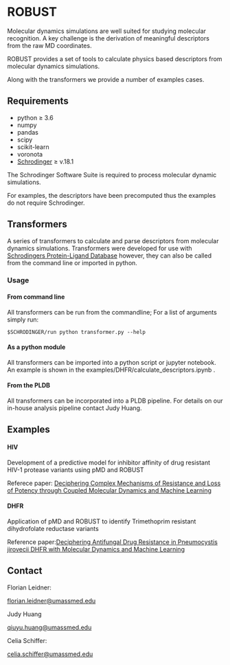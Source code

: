 # ROBUST

Molecular dynamics simulations are well suited for studying molecular recognition. A key challenge is the derivation of meaningful descriptors from the raw MD coordinates.
   
ROBUST provides a set of tools to calculate physics based descriptors from molecular dynamics simulations.

Along with the transformers we provide a number of examples cases.




## Requirements

* python &ge; 3.6
* numpy
* pandas
* scipy
* scikit-learn
* voronota
* [Schrodinger](https://www.schrodinger.com) &ge; v.18.1 

The Schrodinger Software Suite is required to process molecular dynamic simulations.

For examples, the descriptors have been precomputed thus the examples do not require Schrodinger.

## Transformers

A series of transformers to calculate and parse descriptors from molecular dynamics simulations.
Transformers were developed for use with [Schrodingers Protein-Ligand Database](https://www.schrodinger.com/pldb) however, they can also be called from the command line or imported in python.


### Usage

#### From command line

All transformers can be run from the commandline; For a list of arguments simply run:

```
$SCHRODINGER/run python transformer.py --help
```

#### As a python module

All transformers can be imported into a python script or jupyter notebook. An example is shown in the examples/DHFR/calculate_descriptors.ipynb .


#### From the PLDB

All transformers  can be incorporated into a PLDB pipeline. For details on our in-house analysis pipeline contact Judy Huang.


## Examples

#### HIV

Development of a predictive model for inhibitor affinity of drug resistant HIV-1 protease variants using pMD and ROBUST

Referece paper: [Deciphering Complex Mechanisms of Resistance and Loss of Potency through Coupled Molecular Dynamics and Machine Learning](https://pubmed.ncbi.nlm.nih.gov/33783217/)
#### DHFR

Application of pMD and ROBUST to identify Trimethoprim resistant dihydrofolate reductase variants

Reference paper:[Deciphering Antifungal Drug Resistance in Pneumocystis jirovecii DHFR with Molecular Dynamics and Machine Learning](https://pubmed.ncbi.nlm.nih.gov/34138546/)

## Contact


Florian Leidner:

florian.leidner@umassmed.edu

Judy Huang

qiuyu.huang@umassmed.edu

Celia Schiffer:

celia.schiffer@umassmed.edu


